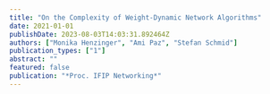 ```yaml
---
title: "On the Complexity of Weight-Dynamic Network Algorithms"
date: 2021-01-01
publishDate: 2023-08-03T14:03:31.892464Z
authors: ["Monika Henzinger", "Ami Paz", "Stefan Schmid"]
publication_types: ["1"]
abstract: ""
featured: false
publication: "*Proc. IFIP Networking*"
---
```


